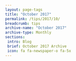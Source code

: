 ```yaml
---
layout: page-tags
title: "October 2017"
permalink: /tips/2017/10/
breadcrumb: tips
archive-name: "October 2017"
archive-type: Monthly
sections:
 intro: Blog
 brief: October 2017 Archive
 icon: fa fa-newspaper-o fa-5x
---
```

